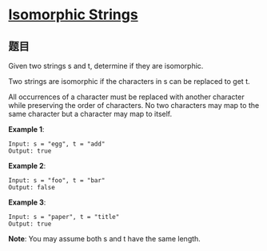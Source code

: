 # [Isomorphic Strings](https://leetcode-cn.com/problems/isomorphic-strings/)

## 题目

Given two strings s and t, determine if they are isomorphic.

Two strings are isomorphic if the characters in s can be replaced to get t.

All occurrences of a character must be replaced with another character while preserving the order of characters. No two characters may map to the same character but a character may map to itself.

**Example 1**:
```
Input: s = "egg", t = "add"
Output: true
```

**Example 2**:
```
Input: s = "foo", t = "bar"
Output: false
```

**Example 3**:
```
Input: s = "paper", t = "title"
Output: true
```

**Note**:
You may assume both s and t have the same length.
